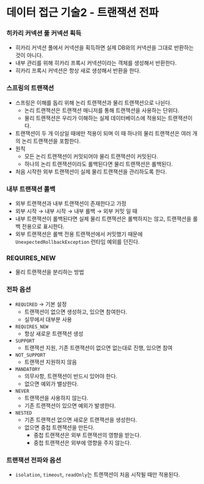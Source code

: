 # 데이터 접근 기술2 - 트랜잭션 전파

### 히카리 커넥션 풀 커넥션 획득

- 히카리 커넥션 풀에서 커넥션을 획득하면 실제 DB와의 커넥션을 그대로 반환하는 것이 아니다.
- 내부 관리를 위해 히카리 프록시 커넥션이라는 객체를 생성해서 반환한다.
- 히카리 프록시 커넥션은 항상 새로 생성해서 반환을 한다.

### 스프링의 트랜잭션

- 스프링은 이해를 돕리 위해 논리 트랜잭션과 물리 트랜잭션으로 나뉜다.
    - 논리 트랜잭션은 트랜잭션 매니저를 통해 트랜잭션을 사용하는 단위다.
    - 물리 트랜잭션은 우리가 이해하는 실제 데이터베이스에 적용되는 트랜잭션이다.
- 트랜잭션이 두 개 이상일 때에만 적용이 되며 이 때 하나의 물리 트랜잭션은 여러 개의 논리 트랜잭션을 포함한다.
- 원칙
    - 모든 논리 트랜잭션이 커밋되어야 물리 트랜잭션이 커밋된다.
    - 하나의 논리 트랜잭션이라도 롤백된다면 물리 트랜잭션은 롤백된다.
- 처음 시작한 외부 트랜잭션이 실제 물리 트랜잭션을 관리하도록 한다.

### 내부 트랜잭션 롤백

- 외부 트랜잭션과 내부 트랜잭션이 존재한다고 가정
- 외부 시작 → 내부 시작 → 내부 롤백 → 외부 커밋 일 때
- 내부 트랜잭션이 롤백된다면 실제 물리 트랜잭션은 롤백하지는 않고, 트랜잭션을 롤백 전용으로 표시한다.
- 외부 트랜잭션은 롤백 전용 트랜잭션에서 커밋했기 때문에 `UnexpectedRollbackException` 런타임 예외를 던진다.

### REQUIRES_NEW

- 물리 트랜잭션을 분리하는 방법

### 전파 옵션

- `REQUIRED` → 기본 설정
    - 트랜잭션이 없으면 생성하고, 있으면 참여한다.
    - 실무에서 대부분 사용
- `REQUIRES_NEW`
    - 항상 새로운 트랜잭션 생성
- `SUPPORT`
    - 트랜잭션 지원, 기존 트랜잭션이 없으면 없는대로 진행, 있으면 참여
- `NOT_SUPPORT`
    - 트랜잭션 지원하지 않음
- `MANDATORY`
    - 의무사항, 트랜잭션이 반드시 있어야 한다.
    - 없으면 예외가 밸상한다.
- `NEVER`
    - 트랜잭션을 사용하지 않는다.
    - 기존 트랜잭션이 있으면 예외가 발생한다.
- `NESTED`
    - 기존 트랜잭션 없으면 새로운 트랜잭션을 생성한다.
    - 없으면 중첩 트랜잭션을 만든다.
        - 중첩 트랜잭션은 외부 트랜잭션의 영향을 받는다.
        - 중첩 트랜잭션은 외부에 영향을 주지 않는다.

### 트랜잭션 전파와 옵션

- `isolation`, `timeout`, `readOnly`는 트랜잭션이 처음 시작될 때만 적용된다.